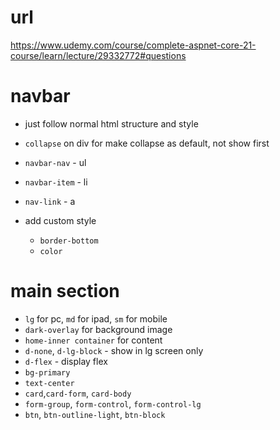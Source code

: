 # url

https://www.udemy.com/course/complete-aspnet-core-21-course/learn/lecture/29332772#questions

# navbar

- just follow normal html structure and style

- `collapse` on div for make collapse as default, not show first
- `navbar-nav` - ul
- `navbar-item` - li
- `nav-link` - a

- add custom style
  - `border-bottom`
  - `color`

# main section

- `lg` for pc, `md` for ipad, `sm` for mobile
- `dark-overlay` for background image
- `home-inner container` for content
- `d-none`, `d-lg-block` - show in lg screen only
- `d-flex` - display flex
- `bg-primary`
- `text-center`
- `card`,`card-form`, `card-body`
- `form-group`, `form-control`, `form-control-lg`
- `btn`, `btn-outline-light`, `btn-block`
